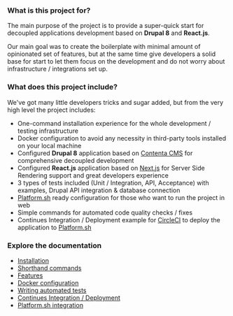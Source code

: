 ### What is this project for?

The main purpose of the project is to provide a super-quick start for decoupled applications development based on **Drupal 8** and **React.js**.

Our main goal was to create the boilerplate with minimal amount of opinionated set of features, but at the same time give developers a solid base for start to let them focus on the development and do not worry about infrastructure / integrations set up. 

### What does this project include?

We've got many little developers tricks and sugar added, but from the very high level the project includes:

- One-command installation experience for the whole development / testing infrastructure
- Docker configuration to avoid any necessity in third-party tools installed on your local machine
- Configured **Drupal 8** application based on [Contenta CMS](http://www.contentacms.org) for comprehensive decoupled development
- Configured **React.js** application based on [Next.js]() for Server Side Rendering support and great developers experience
- 3 types of tests included (Unit / Integration, API, Acceptance) with examples, Drupal API integration & database connection
- [Platform.sh](https://platform.sh) ready configuration for those who want to run the project in web
- Simple commands for automated code quality checks / fixes
- Continues Integration / Deployment example for [CircleCI](https://circleci.com) to deploy the application to [Platform.sh](https://platform.sh)

### Explore the documentation

- [Installation](install.md)
- [Shorthand commands](commands.md)
- [Features](features.md)
- [Docker configuration](docker.md)
- [Writing automated tests](tests.md)
- [Continues Integration / Deployment](ci.md)
- [Platform.sh integration](platformsh.md)

